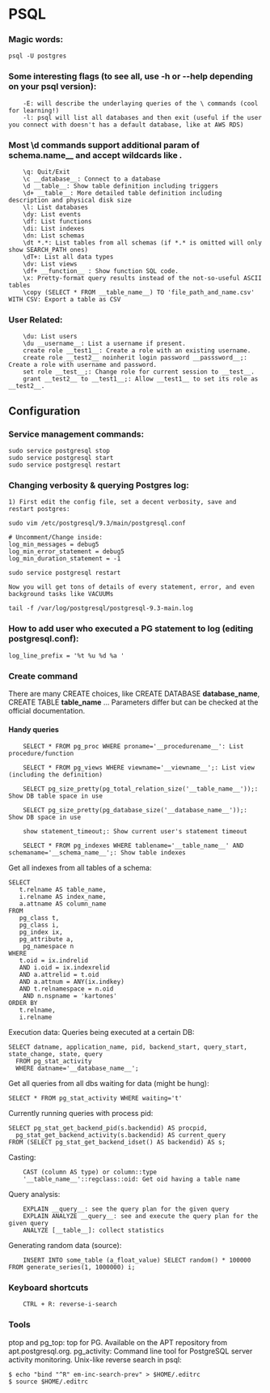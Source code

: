 # PSQL

### Magic words:
```
psql -U postgres
```
### Some interesting flags (to see all, use -h or --help depending on your psql version):
```
    -E: will describe the underlaying queries of the \ commands (cool for learning!)
    -l: psql will list all databases and then exit (useful if the user you connect with doesn't has a default database, like at AWS RDS)
```
### Most \d commands support additional param of __schema__.name__ and accept wildcards like *.*
```
    \q: Quit/Exit
    \c __database__: Connect to a database
    \d __table__: Show table definition including triggers
    \d+ __table__: More detailed table definition including description and physical disk size
    \l: List databases
    \dy: List events
    \df: List functions
    \di: List indexes
    \dn: List schemas
    \dt *.*: List tables from all schemas (if *.* is omitted will only show SEARCH_PATH ones)
    \dT+: List all data types
    \dv: List views
    \df+ __function__ : Show function SQL code.
    \x: Pretty-format query results instead of the not-so-useful ASCII tables
    \copy (SELECT * FROM __table_name__) TO 'file_path_and_name.csv' WITH CSV: Export a table as CSV
```
### User Related:
```
    \du: List users
    \du __username__: List a username if present.
    create role __test1__: Create a role with an existing username.
    create role __test2__ noinherit login password __passsword__;: Create a role with username and password.
    set role __test__;: Change role for current session to __test__.
    grant __test2__ to __test1__;: Allow __test1__ to set its role as __test2__.
```
## Configuration

###    Service management commands:
```
sudo service postgresql stop
sudo service postgresql start
sudo service postgresql restart
```
###    Changing verbosity & querying Postgres log:
    1) First edit the config file, set a decent verbosity, save and restart postgres:
```
sudo vim /etc/postgresql/9.3/main/postgresql.conf

# Uncomment/Change inside:
log_min_messages = debug5
log_min_error_statement = debug5
log_min_duration_statement = -1

sudo service postgresql restart
```
    Now you will get tons of details of every statement, error, and even background tasks like VACUUMs
```
tail -f /var/log/postgresql/postgresql-9.3-main.log
```
###    How to add user who executed a PG statement to log (editing postgresql.conf):
```
log_line_prefix = '%t %u %d %a '
```
### Create command

There are many CREATE choices, like CREATE DATABASE __database_name__, CREATE TABLE __table_name__ ... Parameters differ but can be checked at the official documentation.
#### Handy queries
```
    SELECT * FROM pg_proc WHERE proname='__procedurename__': List procedure/function
```
```
    SELECT * FROM pg_views WHERE viewname='__viewname__';: List view (including the definition)
```
```
    SELECT pg_size_pretty(pg_total_relation_size('__table_name__'));: Show DB table space in use
```
```
    SELECT pg_size_pretty(pg_database_size('__database_name__'));: Show DB space in use
```
```
    show statement_timeout;: Show current user's statement timeout
```
```
    SELECT * FROM pg_indexes WHERE tablename='__table_name__' AND schemaname='__schema_name__';: Show table indexes
```

Get all indexes from all tables of a schema:
```
SELECT
   t.relname AS table_name,
   i.relname AS index_name,
   a.attname AS column_name
FROM
   pg_class t,
   pg_class i,
   pg_index ix,
   pg_attribute a,
    pg_namespace n
WHERE
   t.oid = ix.indrelid
   AND i.oid = ix.indexrelid
   AND a.attrelid = t.oid
   AND a.attnum = ANY(ix.indkey)
   AND t.relnamespace = n.oid
    AND n.nspname = 'kartones'
ORDER BY
   t.relname,
   i.relname
```
   Execution data:
        Queries being executed at a certain DB:
```
SELECT datname, application_name, pid, backend_start, query_start, state_change, state, query 
  FROM pg_stat_activity 
  WHERE datname='__database_name__';
```
   Get all queries from all dbs waiting for data (might be hung):
```
SELECT * FROM pg_stat_activity WHERE waiting='t'
```
   Currently running queries with process pid:
```
SELECT pg_stat_get_backend_pid(s.backendid) AS procpid, 
  pg_stat_get_backend_activity(s.backendid) AS current_query
FROM (SELECT pg_stat_get_backend_idset() AS backendid) AS s;
```
 Casting:
```
    CAST (column AS type) or column::type
    '__table_name__'::regclass::oid: Get oid having a table name
```
Query analysis:
```
    EXPLAIN __query__: see the query plan for the given query
    EXPLAIN ANALYZE __query__: see and execute the query plan for the given query
    ANALYZE [__table__]: collect statistics
```
Generating random data (source):
```
    INSERT INTO some_table (a_float_value) SELECT random() * 100000 FROM generate_series(1, 1000000) i;
```
### Keyboard shortcuts
```
    CTRL + R: reverse-i-search
```
### Tools

   ptop and pg_top: top for PG. Available on the APT repository from apt.postgresql.org.
   pg_activity: Command line tool for PostgreSQL server activity monitoring.
   Unix-like reverse search in psql:
```
$ echo "bind "^R" em-inc-search-prev" > $HOME/.editrc
$ source $HOME/.editrc
```
